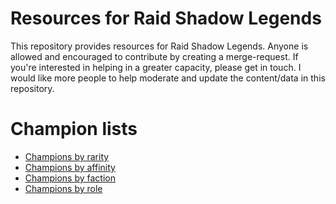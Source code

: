 # Resources for Raid Shadow Legends

This repository provides resources for Raid Shadow Legends. Anyone is allowed and encouraged to contribute by creating a merge-request.
If you're interested in helping in a greater capacity, please get in touch. I would like more people to help moderate and update the content/data in this repository.

# Champion lists

* [Champions by rarity](/champions-by-rarity.json)
* [Champions by affinity](/champions-by-affinity.json)
* [Champions by faction](/champions-by-faction.json)
* [Champions by role](/champions-by-role.json)
